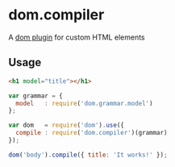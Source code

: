 dom.compiler
============

A [dom plugin](https://github.com/mujs/dom) for custom HTML elements

Usage
-----

```html
<h1 model="title"></h1>
```

```js
var grammar = {
  model   : require('dom.grammar.model')
};

var dom   = require('dom').use({
  compile : require('dom.compiler')(grammar)
});

dom('body').compile({ title: 'It works!' });
```
